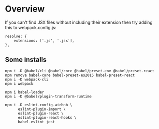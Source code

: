 # Overview

If you can't find JSX files without including their extension then try adding this to webpack.config.js:

    resolve: {
        extensions: ['.js', '.jsx'],
    },

## Some installs

    npm i -D @babel/cli @babel/core @babel/preset-env @babel/preset-react
    npm remove babel-core babel-preset-es2015 babel-preset-react
    npm i -D webpack-cli
    npm i webpack

    npm i babel-loader
    npm i -D @babel/plugin-transform-runtime

    npm i -D eslint-config-airbnb \
          eslint-plugin-import \
          eslint-plugin-react \
          eslint-plugin-react-hooks \
          babel-eslint jest
